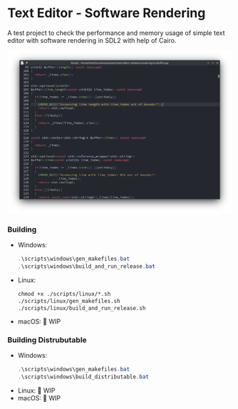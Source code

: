 # Text Editor - Software Rendering
A test project to check the performance and memory usage of simple text editor with software rendering in SDL2 with help of Cairo.

![editor screenshot](./screenshots/editor_update_hmr_config.png)

### Building
- Windows:
  ```powershell
  .\scripts\windows\gen_makefiles.bat
  .\scripts\windows\build_and_run_release.bat
  ```
- Linux:
  ```fish
  chmod +x ./scripts/linux/*.sh
  ./scripts/linux/gen_makefiles.sh
  ./scripts/linux/build_and_run_release.sh
  ```
- macOS:
  🚧 WIP

### Building Distrubutable
- Windows:
  ```powershell
  .\scripts\windows\gen_makefiles.bat
  .\scripts\windows\build_distributable.bat
  ```
- Linux:
  🚧 WIP
- macOS:
  🚧 WIP
